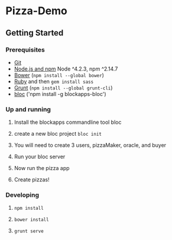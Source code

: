 # Pizza-Demo 

## Getting Started

### Prerequisites

- [Git](https://git-scm.com/)
- [Node.js and npm](nodejs.org) Node ^4.2.3, npm ^2.14.7
- [Bower](bower.io) (`npm install --global bower`)
- [Ruby](https://www.ruby-lang.org) and then `gem install sass`
- [Grunt](http://gruntjs.com/) (`npm install --global grunt-cli`)
- [bloc](http://github.com/blockapps/bloc) ('npm install -g blockapps-bloc')

### Up and running
1) Install the blockapps commandline tool bloc

2) create a new bloc project `bloc init`

3) You will need to create 3 users, pizzaMaker, oracle, and buyer

4) Run your bloc server

5) Now run the pizza app

6) Create pizzas!

### Developing

1. `npm install`

2. `bower install`

3. `grunt serve` 

